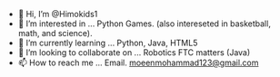 - 👋 Hi, I’m @Himokids1
- 👀 I’m interested in ... Python Games. (also intereseted in basketball, math, and science).
- 🌱 I’m currently learning ... Python, Java, HTML5
- 💞️ I’m looking to collaborate on ... Robotics FTC matters (Java)
- 📫 How to reach me ... Email. moeenmohammad123@gmail.com

<!---
Himokids1/Himokids1 is a ✨ special ✨ repository because its `README.md` (this file) appears on your GitHub profile.
You can click the Preview link to take a look at your changes.
--->
